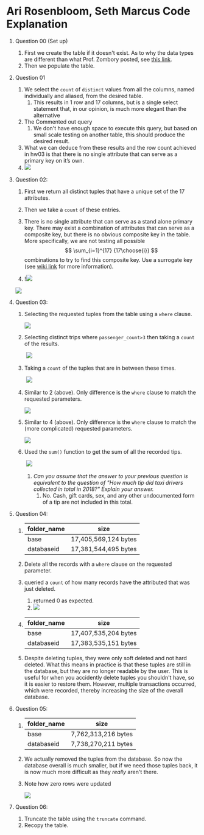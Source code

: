 # Ari Rosenbloom, Seth Marcus Code Explanation

1. Question 00 (Set up)

   1. First we create the table if it doesn't exist. As to why the data types are different than what Prof. Zombory posted, see [this link](https://docs.google.com/document/d/1K2mnWOfszwRu_a0UL__9gnDFcZoTAjS7gW1i7_9Y_lM/edit?usp=sharing).
   2. Then we populate the table.

2. Question 01

   1. We select the `count` of `distinct` values from all the columns, named individually and aliased, from the desired table.
      1. This results in 1 row and 17 columns, but is a single select statement that, in our opinion, is much more elegant than the alternative
   2. The Commented out query
      1. We don't have enough space to execute this query, but based on small scale testing on another table, this should produce the desired result.
   3. What we can deduce from these results and the row count achieved in hw03 is that there is no single attribute that can serve as a primary key on it’s own.
   4. ![](https://github.com/bzombory/QC_Math_290_Spring_2021/blob/main/homeworks/hw04/submissions/3/Hw04Pictures/01a.jpeg)

3. Question 02:

   1. First we return all distinct tuples that have a unique set of the 17 attributes.

   2. Then we take a `count` of these entries.

   3. There is no single attribute that can serve as a stand alone primary key. There may exist a combination of attributes that can serve as a composite key, but there is no obvious composite key in the table. More specifically, we are not testing all  possible 
      $$
      \sum_{i=1}^{17} {17\choose{i}}
      $$
      combinations to try to find this composite key. Use a surrogate key (see [wiki link](https://en.wikipedia.org/wiki/Surrogate_key) for more information).
      
   4. !![](https://github.com/bzombory/QC_Math_290_Spring_2021/blob/main/homeworks/hw04/submissions/3/Hw04Pictures/01b1.jpeg)

   ![](https://github.com/bzombory/QC_Math_290_Spring_2021/blob/main/homeworks/hw04/submissions/3/Hw04Pictures/01b2.jpeg)

4. Question 03:

   1. Selecting the requested tuples from the table using a `where` clause.

      ![](https://github.com/bzombory/QC_Math_290_Spring_2021/blob/main/homeworks/hw04/submissions/3/Hw04Pictures/03a.jpeg)

   2. Selecting distinct trips where `passenger_count>3` then taking a `count` of the results.

      ​	![](https://github.com/bzombory/QC_Math_290_Spring_2021/blob/main/homeworks/hw04/submissions/3/Hw04Pictures/3b.png)

   3. Taking a `count` of the  tuples that are in between these times.

      ​	![](https://github.com/bzombory/QC_Math_290_Spring_2021/blob/main/homeworks/hw04/submissions/3/Hw04Pictures/3c.png)

   4. Similar to 2 (above). Only difference is the `where` clause to match the requested parameters.

      ![](https://github.com/bzombory/QC_Math_290_Spring_2021/blob/main/homeworks/hw04/submissions/3/Hw04Pictures/3d.png)

   5. Similar to 4 (above). Only difference is the `where` clause to match the (more complicated) requested parameters.

      ![](https://github.com/bzombory/QC_Math_290_Spring_2021/blob/main/homeworks/hw04/submissions/3/Hw04Pictures/3d.png)

   6. Used the `sum()` function to get the sum of all the recorded tips.

      ​	![](https://github.com/bzombory/QC_Math_290_Spring_2021/blob/main/homeworks/hw04/submissions/3/Hw04Pictures/03f.png)

      1. *Can you assume that the answer to your previous question is equivalent to the question of "How much tip did taxi drivers collected in total in 2018?" Explain your answer.*
         1. No. Cash, gift cards, sex, and any other undocumented form of a tip are not included in this total.

5. Question 04:

   1. | folder_name | size                 |
      | ----------- | -------------------- |
      | base        | 17,405,569,124 bytes |
      | databaseid  | 17,381,544,495 bytes |

   2. Delete all the records with a `where` clause on the requested parameter.

   3. queried a `count` of how many records have the attributed that was just deleted.

      1. returned 0 as expected.
      2. ![](https://github.com/bzombory/QC_Math_290_Spring_2021/blob/main/homeworks/hw04/submissions/3/Hw04Pictures/4.jpeg)

   4. | folder_name | size                 |
      | ----------- | -------------------- |
      | base        | 17,407,535,204 bytes |
      | databaseid  | 17,383,535,151 bytes |

   5. Despite deleting tuples, they were only soft deleted and not hard deleted. What this means in practice is that these tuples are still in the database, but they are no longer readable by the user. This is useful for when you accidently delete tuples you shouldn't have, so it is easier to restore them. However, multiple transactions occurred, which were recorded, thereby increasing the size of the overall database.

6. Question 05:

   1. | folder_name | size                |
      | ----------- | ------------------- |
      | base        | 7,762,313,216 bytes |
      | databaseid  | 7,738,270,211 bytes |

   2. We actually removed the tuples from the database. So now the database overall is much smaller, but if we need those tuples back, it is now much more difficult as they *really* aren't there.

   3. Note how zero rows were updated

      ![](https://github.com/bzombory/QC_Math_290_Spring_2021/blob/main/homeworks/hw04/submissions/3/Hw04Pictures/5.jpeg)

7. Question 06:

   1. Truncate the table using the `truncate` command.
   2. Recopy the table.

